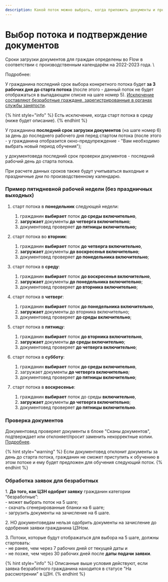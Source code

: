 ```yaml
---
description: Какой поток можно выбрать, когда приложить документы и произвести проверку
---
```


# Выбор потока и подтверждение документов

Сроки загрузки документов для граждан определены во Flow в соответствии с производственным календарём  на 2022-2023 года. \


Подробнее:

У гражданина последний срок выбора конкретного потока будет **за 3 рабочих дня до старта потока** (после этого - данный поток  не будет отображаться в выпадающем списке на шаге номер 5). [Исключение составляют безработные граждане, зарегистрированные в органах службы занятости](vybor-potoka-i-podtverzhdenie-dokumentov.md#undefined).&#x20;

{% hint style="info" %}
Есть исключение, когда старт потока в среду (ниже будет описание).
{% endhint %}

У гражданина **последний срок загрузки документов** (на шаге номер 6) за день до последнего рабочего дня перед стартом потока (после этого - у гражданина отобразится окно-предупреждение - "Вам необходимо выбрать новый период обучения");

у документоведа последний срок проверки документов - последний рабочий день до старта потока.

При расчете данных сроков также будут учитываться выходные и праздничные дни по производственному календарю.

### Пример пятидневной рабочей недели (без праздничных выходных)

1. старт потока в **понедельник** следующей недели:&#x20;
   1. гражданин **выбирает** поток **до среды включительно**,
   2. **загружает** документы **до четверга включительно**;&#x20;
   3.  документовед проверяет **до пятницы включительно;**


2.  старт потока во **вторник**:&#x20;

    1. гражданин **выбирает** поток **до четверга включительно**,&#x20;
    2. **загружает** документы **до воскресенья включительно**;&#x20;
    3. документовед проверяет **до понедельника включительно**;


3.  старт потока в **среду**:

    1. &#x20;гражданин **выбирает** поток **до воскресенья включительно**,&#x20;
    2. **загружает** документы **до понедельника включительно**;
    3. &#x20;документовед проверяет **до вторника включительно**;


4.  старт потока в **четверг**:&#x20;

    1. гражданин **выбирает** поток **до понедельника включительно**,&#x20;
    2. **загружает** документы до вторника включительно;&#x20;
    3. документовед проверяет **до среды включительно**;


5.  старт потока в **пятницу**:&#x20;

    1. гражданин **выбирает** поток **до вторника включительно**,&#x20;
    2. **загружает** документы **до среды включительно**;
    3. &#x20;документовед проверяет **до четверга включительно**;


6.  старт потока в **субботу**:&#x20;

    1. гражданин **выбирает** поток **до среды включительно**,
    2. &#x20;загружает документы **до четверга включительно**_;_&#x20;
    3. документовед проверяет **до пятницы включительно**;


7. старт потока в **воскресенье**:
   1. &#x20;гражданин **выбирает** поток до среды **включительно**,&#x20;
   2. **загружает** документы **до четверга включительно**;&#x20;
   3. документовед проверяет **до пятницы включительно**.

### Проверка документов

Документовед проверяет  документы в блоке "Сканы документов", подтверждает или отклоняет/просит заменить некорректные копии. [Подробнее](../proverka-dokumentov/).

{% hint style="warning" %}
Если документовед отклонит документы за день до старта потока, гражданин не сможет приступить к обучению в этом потоке и ему будет предложен для обучения следующий поток.
{% endhint %}

### Обработка заявок для безработных

1\. **До того, как ЦЗН одобрит заявку** гражданин категории “безработные”:\
\- может выбрать поток на 5 шаге;\
\- скачать сгенерированные бланки на 6 шаге;\
\- загрузить документы на зачисление на 6 шаге.

2\. НО документоведам нельзя одобрить документы на зачисление до одобрения заявки гражданина ЦЗНом.

3\. Потоки, которые будут отображаться для выбора на 5 шаге, должны стартовать:\
\- не ранее, чем через 7 рабочих дней от текущей даты и\
\- не позже, чем через 30 рабочих дней после **даты подачи заявки**.

{% hint style="info" %}
Описанные выше условия действуют, если заявка безработного гражданина находится в статусе "На рассмотрении" в ЦЗН.
{% endhint %}
